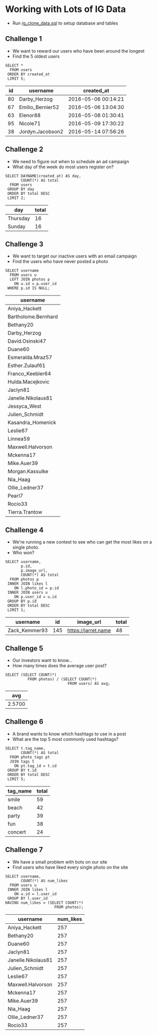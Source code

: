 # Working with Lots of IG Data
- Run [ig_clone_data.sql](https://github.com/ndomah/MySQL-Bootcamp-Go-from-SQL-Beginner-to-Expert/blob/main/16.%20Working%20with%20Lots%20of%20IG%20Data/ig_clone_data.sql) to setup database and tables

## Challenge 1
- We want to reward our users who have been around the longest
- Find the 5 oldest users
```mysql
SELECT *
  FROM users
 ORDER BY created_at
 LIMIT 5;
```
| id  | username            | created_at          |
|-----|--------------------|---------------------|
|  80 | Darby_Herzog        | 2016-05-06 00:14:21  |
|  67 | Emilio_Bernier52    | 2016-05-06 13:04:30  |
|  63 | Elenor88            | 2016-05-08 01:30:41  |
|  95 | Nicole71            | 2016-05-09 17:30:22  |
|  38 | Jordyn.Jacobson2    | 2016-05-14 07:56:26  |

## Challenge 2
- We need to figure out when to schedule an ad campaign
- What day of the week do most users register on?
```mysql
SELECT DAYNAME(created_at) AS day,
       COUNT(*) AS total
  FROM users
 GROUP BY day
 ORDER BY total DESC
 LIMIT 2;
```
| day      | total |
|----------|-------|
| Thursday | 16    |
| Sunday   | 16    |
## Challenge 3
- We want to target our inactive users with an email campaign
- Find the users who have never posted a photo
```mysql
SELECT username
  FROM users u
  LEFT JOIN photos p
    ON u.id = p.user_id
 WHERE p.id IS NULL;
```
| username              |
|-----------------------|
| Aniya_Hackett         |
| Bartholome.Bernhard   |
| Bethany20             |
| Darby_Herzog          |
| David.Osinski47       |
| Duane60               |
| Esmeralda.Mraz57      |
| Esther.Zulauf61       |
| Franco_Keebler64      |
| Hulda.Macejkovic      |
| Jaclyn81              |
| Janelle.Nikolaus81    |
| Jessyca_West          |
| Julien_Schmidt        |
| Kasandra_Homenick     |
| Leslie67              |
| Linnea59              |
| Maxwell.Halvorson     |
| Mckenna17             |
| Mike.Auer39           |
| Morgan.Kassulke       |
| Nia_Haag              |
| Ollie_Ledner37        |
| Pearl7                |
| Rocio33               |
| Tierra.Trantow        |

## Challenge 4
- We're running a new contest to see who can get the most likes on a single photo.
- Who won?
```mysql
SELECT username,
       p.id,
       p.image_url,
       COUNT(*) AS total
  FROM photos p
 INNER JOIN likes l
    ON l.photo_id = p.id
 INNER JOIN users u
    ON p.user_id = u.id
 GROUP BY p.id
 ORDER BY total DESC
 LIMIT 1;
```
| username       | id  | image_url           | total |
|----------------|-----|--------------------|-------|
| Zack_Kemmer93  | 145 | https://jarret.name | 48    |

## Challenge 5
- Our investors want to know...
- How many times does the average user post?
```mysql
SELECT (SELECT COUNT(*)
          FROM photos) / (SELECT COUNT(*)
                            FROM users) AS avg;
```
|avg|
|---|
|2.5700|

## Challenge 6
- A brand wants to know which hashtags to use in a post
- What are the top 5 most commonly used hashtags?
```mysql
SELECT t.tag_name,
       COUNT(*) AS total
  FROM photo_tags pt
  JOIN tags t
    ON pt.tag_id = t.id
 GROUP BY t.id
 ORDER BY total DESC
 LIMIT 5;
```
| tag_name | total |
|----------|-------|
| smile    | 59    |
| beach    | 42    |
| party    | 39    |
| fun      | 38    |
| concert  | 24    |

## Challenge 7
- We have a small problem with bots on our site
- Find users who have liked every single photo on the site
```mysql
SELECT username,
       COUNT(*) AS num_likes
  FROM users u
 INNER JOIN likes l
    ON u.id = l.user_id
 GROUP BY l.user_id
HAVING num_likes = (SELECT COUNT(*)
                      FROM photos);
```
| username           | num_likes |
|------------------- |-----------|
| Aniya_Hackett      | 257       |
| Bethany20          | 257       |
| Duane60            | 257       |
| Jaclyn81           | 257       |
| Janelle.Nikolaus81 | 257       |
| Julien_Schmidt     | 257       |
| Leslie67           | 257       |
| Maxwell.Halvorson  | 257       |
| Mckenna17          | 257       |
| Mike.Auer39        | 257       |
| Nia_Haag           | 257       |
| Ollie_Ledner37     | 257       |
| Rocio33            | 257       |
